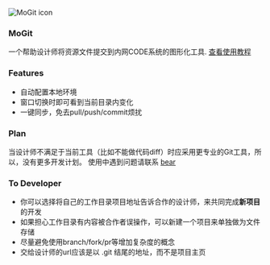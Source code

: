 ![MoGit icon](http://code.dapps.douban.com/whshang/mogit/docs/pages/img/mogit-logo.png)

### MoGit

一个帮助设计师将资源文件提交到内网CODE系统的图形化工具. [查看使用教程](http://code.dapps.douban.com/whshang/mogit/docs/pages/index.html)

### Features
* 自动配置本地环境
* 窗口切换时即可看到当前目录内变化
* 一键同步，免去pull/push/commit烦扰 

### Plan
当设计师不满足于当前工具（比如不能做代码diff）时应采用更专业的Git工具，所以，没有更多开发计划。
使用中遇到问题请联系 [bear](http://me.dapps.douban.com/card/bear/)

### To Developer
* 你可以选择将自己的工作目录项目地址告诉合作的设计师，来共同完成**新项目**的开发
* 如果担心工作目录有内容被合作者误操作，可以新建一个项目来单独做为文件存储
* 尽量避免使用branch/fork/pr等增加复杂度的概念
* 交给设计师的url应该是以 .git 结尾的地址，而不是项目主页